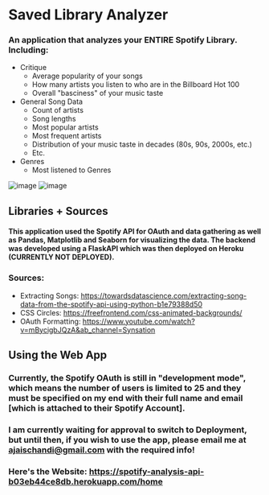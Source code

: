 # Saved Library Analyzer

### An application that analyzes your ENTIRE Spotify Library. Including:
  - Critique
    -   Average popularity of your songs
    -   How many artists you listen to who are in the Billboard Hot 100
    -   Overall "basciness" of your music taste
  - General Song Data
    -   Count of artists
    -   Song lengths
    -   Most popular artists
    -   Most frequent artists
    -   Distribution of your music taste in decades (80s, 90s, 2000s, etc.)
    -   Etc.
  - Genres
    -   Most listened to Genres
      
![image](https://github.com/AJ-C22/SpotifyAPI-Playlist/assets/114104270/aa7f07be-9687-4349-af0e-233afff7df43)
![image](https://github.com/AJ-C22/SpotifyAPI-Playlist/assets/114104270/c220f125-be2d-483b-bf95-e797a5dbfe0d)
   
## Libraries + Sources
#### This application used the Spotify API for OAuth and data gathering as well as Pandas, Matplotlib and Seaborn for visualizing the data. The backend was developed using a FlaskAPI which was then deployed on Heroku (CURRENTLY NOT DEPLOYED).
### Sources: 
  - Extracting Songs: https://towardsdatascience.com/extracting-song-data-from-the-spotify-api-using-python-b1e79388d50
  - CSS Circles: https://freefrontend.com/css-animated-backgrounds/
  - OAuth Formatting: https://www.youtube.com/watch?v=mBycigbJQzA&ab_channel=Synsation

## Using the Web App
### Currently, the Spotify OAuth is still in "development mode", which means the number of users is limited to 25 and they must be specified on my end with their full name and email [which is attached to their Spotify Account]. 
### I am currently waiting for approval to switch to Deployment, but until then, if you wish to use the app, please email me at ajaischandi@gmail.com with the required info!
### Here's the Website: https://spotify-analysis-api-b03eb44ce8db.herokuapp.com/home
